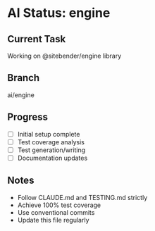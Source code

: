 # AI Status: engine

## Current Task
Working on @sitebender/engine library

## Branch
ai/engine

## Progress
- [ ] Initial setup complete
- [ ] Test coverage analysis
- [ ] Test generation/writing
- [ ] Documentation updates

## Notes
- Follow CLAUDE.md and TESTING.md strictly
- Achieve 100% test coverage
- Use conventional commits
- Update this file regularly
